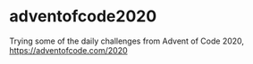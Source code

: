 # adventofcode2020

Trying some of the daily challenges from Advent of Code 2020, https://adventofcode.com/2020
